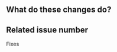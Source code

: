 <!--
Thanks for your contribution! please review https://github.com/alibaba/GraphAr/blob/main/CONTRIBUTING.rst before opening an issue.
-->

## What do these changes do?

<!-- Please give a short brief about these changes. -->

## Related issue number

<!-- Are there any issues opened that will be resolved by merging this change? -->

Fixes

